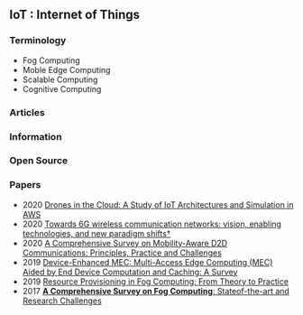 ## IoT : Internet of Things


### Terminology
- Fog Computing
- Moble Edge Computing
- Scalable Computing
- Cognitive Computing


### Articles


### Information


### Open Source


### Papers
- 2020 [Drones in the Cloud: A Study of IoT Architectures and Simulation in AWS](https://lup.lub.lu.se/luur/download?func=downloadFile&recordOId=9024913&fileOId=9024914)
- 2020 [Towards 6G wireless communication networks: vision, enabling technologies, and new paradigm shifts†](https://link.springer.com/content/pdf/10.1007/s11432-020-2955-6.pdf)
- 2020 [A Comprehensive Survey on Mobility-Aware D2D Communications: Principles, Practice and Challenges](https://www.southampton.ac.uk/~sqc/listP/IEEECST2020.pdf)
- 2019 [Device-Enhanced MEC: Multi-Access Edge Computing (MEC) Aided by End Device Computation and Caching: A Survey](https://faculty.engineering.asu.edu/mre/wp-content/uploads/sites/31/2020/04/DevEnhMECSurv.pdf)
- 2019 [Resource Provisioning in Fog Computing: From Theory to Practice](https://www.mdpi.com/1424-8220/19/10/2238/pdf)
- 2017 [**A Comprehensive Survey on Fog Computing**: Stateof-the-art and Research Challenges](https://arxiv.org/pdf/1710.11001.pdf)

